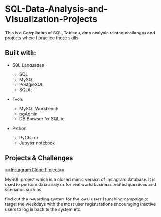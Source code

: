 # SQL-Data-Analysis-and-Visualization-Projects

This is a Compilation of SQL, Tableau, data analysis related challanges and projects where I practice those skills.

## Built with:
- SQL Languages

  - SQL
  -  MySQL
  - PostgreSQL
  - SQLite

- Tools
  - MySQL Workbench
  - pgAdmin
  - DB Browser for SQLite

- Python

  - PyCharm
  - Jupyter notebook


## Projects & Challenges

[==Instagram Clone Project==](https://github.com/MKSiddhu/Walmart_Retail-Analysis)

MySQL project which is a cloned mimic version of Instagram database. It is used to perform data analysis for real world business related questions and scenarios such as

find out the rewarding system for the loyal users
launching campaign to target the weekdays with the most user registerations
encouraging inactive users to log in back to the system
etc.
